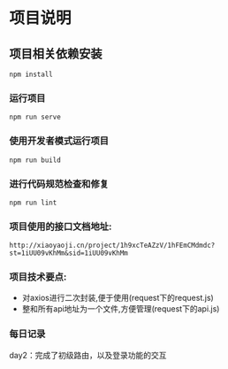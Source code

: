 # 项目说明

## 项目相关依赖安装
```
npm install
```

### 运行项目
```
npm run serve
```

### 使用开发者模式运行项目
```
npm run build
```

### 进行代码规范检查和修复
```
npm run lint
```
### 项目使用的接口文档地址:

`http://xiaoyaoji.cn/project/1h9xcTeAZzV/1hFEmCMdmdc?st=1iUU09vKhMm&sid=1iUU09vKhMm`

### 项目技术要点:

- 对axios进行二次封装,便于使用(request下的request.js)
- 整和所有api地址为一个文件,方便管理(request下的api.js)

### 每日记录
day2：完成了初级路由，以及登录功能的交互
